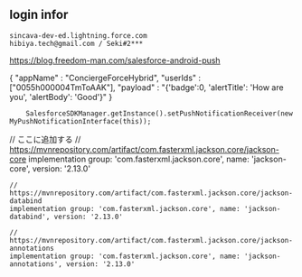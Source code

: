 ## login infor
	sincava-dev-ed.lightning.force.com 
	hibiya.tech@gmail.com / Seki#2***
https://blog.freedom-man.com/salesforce-android-push


{   "appName" : "ConciergeForceHybrid",
    "userIds" : ["0055h000004TmToAAK"],
    "payload" : "{'badge':0, 'alertTitle': 'How are you', 'alertBody': 'Good'}"
}

        SalesforceSDKManager.getInstance().setPushNotificationReceiver(new MyPushNotificationInterface(this));

 // ここに追加する
    // https://mvnrepository.com/artifact/com.fasterxml.jackson.core/jackson-core
    implementation group: 'com.fasterxml.jackson.core', name: 'jackson-core', version: '2.13.0'

    // https://mvnrepository.com/artifact/com.fasterxml.jackson.core/jackson-databind
    implementation group: 'com.fasterxml.jackson.core', name: 'jackson-databind', version: '2.13.0'

    // https://mvnrepository.com/artifact/com.fasterxml.jackson.core/jackson-annotations
    implementation group: 'com.fasterxml.jackson.core', name: 'jackson-annotations', version: '2.13.0'
